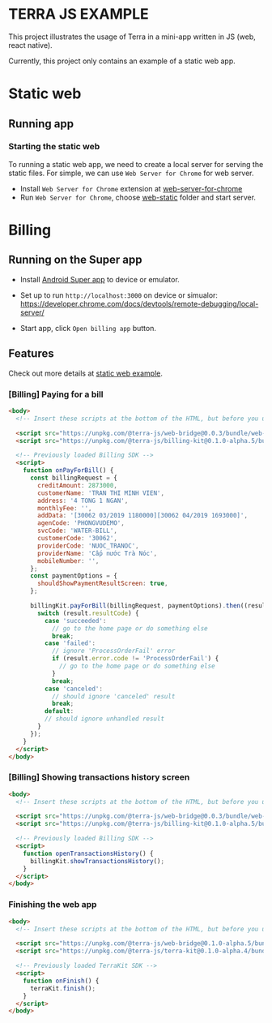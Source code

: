 # TERRA JS EXAMPLE

This project illustrates the usage of Terra in a mini-app written in JS (web, react native).

Currently, this project only contains an example of a static web app.

# Static web

## Running app

### Starting the static web

To running a static web app, we need to create a local server for serving the static files. For simple, we can use `Web Server for Chrome` for web server.

- Install `Web Server for Chrome` extension at [web-server-for-chrome](https://chrome.google.com/webstore/detail/web-server-for-chrome/ofhbbkphhbklhfoeikjpcbhemlocgigb)
- Run `Web Server for Chrome`, choose [web-static](/js-apps/static-web) folder and start server.

# Billing

## Running on the Super app

- Install [Android Super app](https://drive.google.com/file/d/1watzNg0e-69CMGBDskevyFdhGCpEhWnF/view?usp=sharing) to device or emulator.

- Set up to run `http://localhost:3000` on device or simualor: https://developer.chrome.com/docs/devtools/remote-debugging/local-server/
- Start app, click `Open billing app` button.

## Features

Check out more details at [static web example](/js-apps/static-web/index.html).

### [Billing] Paying for a bill

```html
<body>
  <!-- Insert these scripts at the bottom of the HTML, but before you use BillingKit -->

  <script src="https://unpkg.com/@terra-js/web-bridge@0.0.3/bundle/web-bridge.js"></script>
  <script src="https://unpkg.com/@terra-js/billing-kit@0.1.0-alpha.5/bundle/billing-kit.js"></script>

  <!-- Previously loaded Billing SDK -->
  <script>
    function onPayForBill() {
      const billingRequest = {
        creditAmount: 2873000,
        customerName: 'TRAN THI MINH VIEN',
        address: '4 TONG 1 NGAN',
        monthlyFee: '',
        addData: '[30062 03/2019 1180000][30062 04/2019 1693000]',
        agenCode: 'PHONGVUDEMO',
        svcCode: 'WATER-BILL',
        customerCode: '30062',
        providerCode: 'NUOC_TRANOC',
        providerName: 'Cấp nước Trà Nóc',
        mobileNumber: '',
      };
      const paymentOptions = {
        shouldShowPaymentResultScreen: true,
      };

      billingKit.payForBill(billingRequest, paymentOptions).then((result) => {
        switch (result.resultCode) {
          case 'succeeded':
            // go to the home page or do something else
            break;
          case 'failed':
            // ignore 'ProcessOrderFail' error
            if (result.error.code != 'ProcessOrderFail') {
              // go to the home page or do something else
            }
            break;
          case 'canceled':
            // should ignore 'canceled' result
            break;
          default:
          // should ignore unhandled result
        }
      });
    }
  </script>
</body>
```

### [Billing] Showing transactions history screen

```html
<body>
  <!-- Insert these scripts at the bottom of the HTML, but before you use BillingKit -->

  <script src="https://unpkg.com/@terra-js/web-bridge@0.0.3/bundle/web-bridge.js"></script>
  <script src="https://unpkg.com/@terra-js/billing-kit@0.1.0-alpha.5/bundle/billing-kit.js"></script>

  <!-- Previously loaded Billing SDK -->
  <script>
    function openTransactionsHistory() {
      billingKit.showTransactionsHistory();
    }
  </script>
</body>
```

### Finishing the web app

```html
<body>
  <!-- Insert these scripts at the bottom of the HTML, but before you use TerraKit -->

  <script src="https://unpkg.com/@terra-js/web-bridge@0.1.0-alpha.5/bundle/web-bridge.js"></script>
  <script src="https://unpkg.com/@terra-js/terra-kit@0.1.0-alpha.4/bundle/terra.js"></script>

  <!-- Previously loaded TerraKit SDK -->
  <script>
    function onFinish() {
      terraKit.finish();
    }
  </script>
</body>
```
